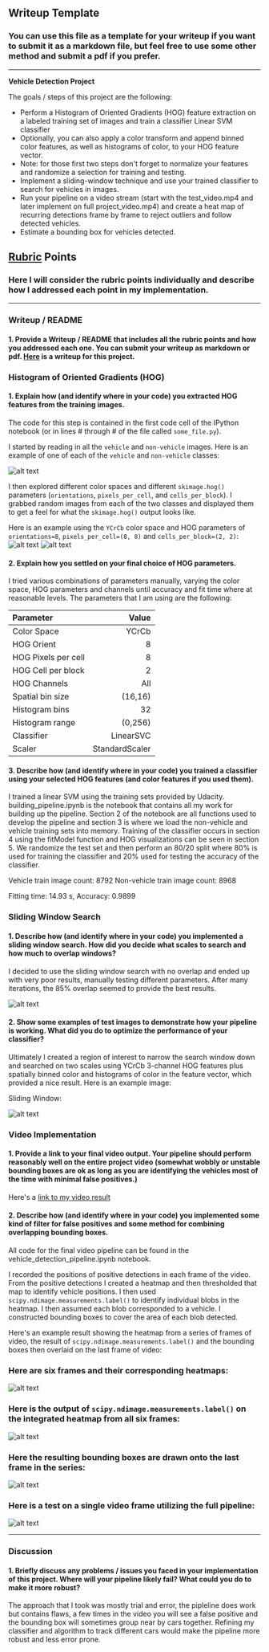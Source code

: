 ## Writeup Template
### You can use this file as a template for your writeup if you want to submit it as a markdown file, but feel free to use some other method and submit a pdf if you prefer.

---

**Vehicle Detection Project**

The goals / steps of this project are the following:

* Perform a Histogram of Oriented Gradients (HOG) feature extraction on a labeled training set of images and train a classifier Linear SVM classifier
* Optionally, you can also apply a color transform and append binned color features, as well as histograms of color, to your HOG feature vector. 
* Note: for those first two steps don't forget to normalize your features and randomize a selection for training and testing.
* Implement a sliding-window technique and use your trained classifier to search for vehicles in images.
* Run your pipeline on a video stream (start with the test_video.mp4 and later implement on full project_video.mp4) and create a heat map of recurring detections frame by frame to reject outliers and follow detected vehicles.
* Estimate a bounding box for vehicles detected.

[//]: # (Image References)
[image1]: ./output_images/sample_images.jpg
[image2]: ./output_images/vis_hog_car.jpg
[image3]: ./output_images/vis_hog_notcar.jpg
[image4]: ./output_images/sliding_windows.jpg
[image5]: ./output_images/find_car_test.jpg
[image6]: ./output_images/heat_map_test.jpg
[image7]: ./output_images/search_test.jpg
[image8]: ./output_images/video_pipeline_test.jpg
[video1]: ./output_images/project_video.mp4

## [Rubric](https://review.udacity.com/#!/rubrics/513/view) Points
### Here I will consider the rubric points individually and describe how I addressed each point in my implementation.  

---
### Writeup / README

#### 1. Provide a Writeup / README that includes all the rubric points and how you addressed each one.  You can submit your writeup as markdown or pdf.  [Here](https://github.com/udacity/CarND-Vehicle-Detection/blob/master/writeup.md) is a writeup for this project.


### Histogram of Oriented Gradients (HOG)

#### 1. Explain how (and identify where in your code) you extracted HOG features from the training images.

The code for this step is contained in the first code cell of the IPython notebook (or in lines # through # of the file called `some_file.py`).  

I started by reading in all the `vehicle` and `non-vehicle` images.  Here is an example of one of each of the `vehicle` and `non-vehicle` classes:

![alt text][image1]

I then explored different color spaces and different `skimage.hog()` parameters (`orientations`, `pixels_per_cell`, and `cells_per_block`).  I grabbed random images from each of the two classes and displayed them to get a feel for what the `skimage.hog()` output looks like.

Here is an example using the `YCrCb` color space and HOG parameters of `orientations=8`, `pixels_per_cell=(8, 8)` and `cells_per_block=(2, 2)`:
![alt text][image2]
![alt text][image3]

#### 2. Explain how you settled on your final choice of HOG parameters.

I tried various combinations of parameters manually, varying the color space, HOG parameters and channels until accuracy and fit time where at reasonable levels.  The parameters that I am using are the following:

|Parameter|Value|
|:--------|----:|
|Color Space|YCrCb|
|HOG Orient|8|
|HOG Pixels per cell|8|
|HOG Cell per block|2|
|HOG Channels|All|
|Spatial bin size| (16,16)|
|Histogram bins|32|
|Histogram range|(0,256)|
|Classifier|LinearSVC|
|Scaler|StandardScaler|


#### 3. Describe how (and identify where in your code) you trained a classifier using your selected HOG features (and color features if you used them).

I trained a linear SVM using the training sets provided by Udacity.  building_pipeline.ipynb is the notebook that contains all my work for building up the pipeline.  Section 2 of the  notebook are all functions used to develop the pipeline and section 3 is where we load the non-vehicle and vehicle training sets into memory. Training of the classifier occurs in section 4 using the fitModel function and HOG visualizations can be seen in section 5.  We randomize the test set and then perform an 80/20 split where 80% is used for training the classifier and 20% used for testing the accuracy of the classifier.

Vehicle train image count: 8792
Non-vehicle train image count: 8968

Fitting time: 14.93 s, Accuracy: 0.9899

### Sliding Window Search

#### 1. Describe how (and identify where in your code) you implemented a sliding window search.  How did you decide what scales to search and how much to overlap windows?

I decided to use the sliding window search with no overlap and ended up with very poor results, manually testing different parameters. After many iterations, the 85% overlap seemed to provide the best results.

![alt text][image4]

#### 2. Show some examples of test images to demonstrate how your pipeline is working.  What did you do to optimize the performance of your classifier?

Ultimately I created a region of interest to narrow the search window down and searched on two scales using YCrCb 3-channel HOG features plus spatially binned color and histograms of color in the feature vector, which provided a nice result.  Here is an example image:

Sliding Window:

![alt text][image5]


### Video Implementation

#### 1. Provide a link to your final video output.  Your pipeline should perform reasonably well on the entire project video (somewhat wobbly or unstable bounding boxes are ok as long as you are identifying the vehicles most of the time with minimal false positives.)
Here's a [link to my video result](./output_images/project_video.mp4)


#### 2. Describe how (and identify where in your code) you implemented some kind of filter for false positives and some method for combining overlapping bounding boxes.

All code for the final video pipeline can be found in the vehicle_detection_pipeline.ipynb notebook.

I recorded the positions of positive detections in each frame of the video.  From the positive detections I created a heatmap and then thresholded that map to identify vehicle positions.  I then used `scipy.ndimage.measurements.label()` to identify individual blobs in the heatmap.  I then assumed each blob corresponded to a vehicle.  I constructed bounding boxes to cover the area of each blob detected.  

Here's an example result showing the heatmap from a series of frames of video, the result of `scipy.ndimage.measurements.label()` and the bounding boxes then overlaid on the last frame of video:

### Here are six frames and their corresponding heatmaps:

![alt text][image5]

### Here is the output of `scipy.ndimage.measurements.label()` on the integrated heatmap from all six frames:
![alt text][image6]

### Here the resulting bounding boxes are drawn onto the last frame in the series:
![alt text][image7]

### Here is a test on a single video frame utilizing the full pipeline:
![alt text][image8]

---

### Discussion

#### 1. Briefly discuss any problems / issues you faced in your implementation of this project.  Where will your pipeline likely fail?  What could you do to make it more robust?

The approach that I took was mostly trial and error, the pipleline does work but contains flaws, a few times in the video you will see a false positive and the bounding box will sometimes group near by cars together.  Refining my classifier and algorithm to track different cars would make the pipeline more robust and less error prone. 


